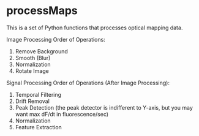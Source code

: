 # processMaps
This is a set of Python functions that processes optical mapping data.

Image Processing Order of Operations:
1. Remove Background
2. Smooth (Blur)
3. Normalization
4. Rotate Image

Signal Processing Order of Operations (After Image Processing):
1. Temporal Filtering
2. Drift Removal
3. Peak Detection (the peak detector is indifferent to Y-axis, but you may want max dF/dt in fluorescence/sec)
4. Normalization
5. Feature Extraction
